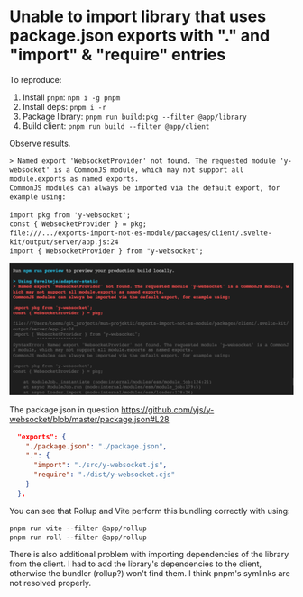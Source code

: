# Unable to import library that uses package.json exports with "." and "import" & "require" entries 

To reproduce:
1. Install `pnpm`: `npm i -g pnpm`
2. Install deps: `pnpm i -r`
3. Package library: `pnpm run build:pkg --filter @app/library`
4. Build client: `pnpm run build --filter @app/client`

Observe results.

```
> Named export 'WebsocketProvider' not found. The requested module 'y-websocket' is a CommonJS module, which may not support all module.exports as named exports.
CommonJS modules can always be imported via the default export, for example using:

import pkg from 'y-websocket';
const { WebsocketProvider } = pkg;
file:///.../exports-import-not-es-module/packages/client/.svelte-kit/output/server/app.js:24
import { WebsocketProvider } from "y-websocket";
```

<img width="700" src="https://github.com/TeemuKoivisto/exports-import-not-es-module/blob/master/screenshot.png">

The package.json in question https://github.com/yjs/y-websocket/blob/master/package.json#L28

```json
  "exports": {
    "./package.json": "./package.json",
    ".": {
      "import": "./src/y-websocket.js",
      "require": "./dist/y-websocket.cjs"
    }
  },
```

You can see that Rollup and Vite perform this bundling correctly with using:
```
pnpm run vite --filter @app/rollup
pnpm run roll --filter @app/rollup
```

There is also additional problem with importing dependencies of the library from the client. I had to add the library's dependencies to the client, otherwise the bundler (rollup?) won't find them. I think pnpm's symlinks are not resolved properly.
